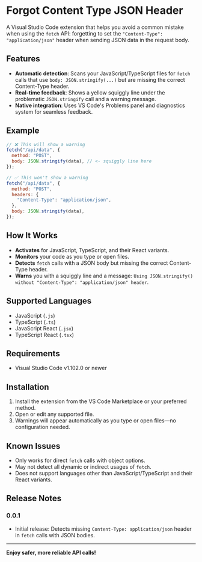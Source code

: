 # Forgot Content Type JSON Header

A Visual Studio Code extension that helps you avoid a common mistake when using the `fetch` API: forgetting to set the `"Content-Type": "application/json"` header when sending JSON data in the request body.

## Features

- **Automatic detection**: Scans your JavaScript/TypeScript files for `fetch` calls that use `body: JSON.stringify(...)` but are missing the correct Content-Type header.
- **Real-time feedback**: Shows a yellow squiggly line under the problematic `JSON.stringify` call and a warning message.
- **Native integration**: Uses VS Code's Problems panel and diagnostics system for seamless feedback.

## Example

```js
// ❌ This will show a warning
fetch("/api/data", {
  method: "POST",
  body: JSON.stringify(data), // <- squiggly line here
});

// ✅ This won't show a warning
fetch("/api/data", {
  method: "POST",
  headers: {
    "Content-Type": "application/json",
  },
  body: JSON.stringify(data),
});
```

## How It Works

- **Activates** for JavaScript, TypeScript, and their React variants.
- **Monitors** your code as you type or open files.
- **Detects** `fetch` calls with a JSON body but missing the correct Content-Type header.
- **Warns** you with a squiggly line and a message: `Using JSON.stringify() without "Content-Type": "application/json" header`.

## Supported Languages

- JavaScript (`.js`)
- TypeScript (`.ts`)
- JavaScript React (`.jsx`)
- TypeScript React (`.tsx`)

## Requirements

- Visual Studio Code v1.102.0 or newer

## Installation

1. Install the extension from the VS Code Marketplace or your preferred method.
2. Open or edit any supported file.
3. Warnings will appear automatically as you type or open files—no configuration needed.

## Known Issues

- Only works for direct `fetch` calls with object options.
- May not detect all dynamic or indirect usages of `fetch`.
- Does not support languages other than JavaScript/TypeScript and their React variants.

## Release Notes

### 0.0.1

- Initial release: Detects missing `Content-Type: application/json` header in `fetch` calls with JSON bodies.

---

**Enjoy safer, more reliable API calls!**
